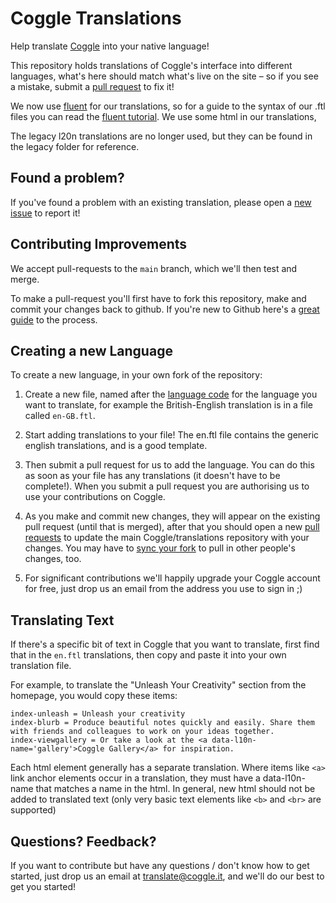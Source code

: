 # Coggle Translations
Help translate [Coggle](https://coggle.it) into your native language!

This repository holds translations of Coggle's interface into different
languages, what's here should match what's live on the site – so if you see a
mistake, submit a [pull
request](https://help.github.com/articles/using-pull-requests/) to fix it!

We now use [fluent](https://projectfluent.org) for our translations, so for a
guide to the syntax of our .ftl files you can read the [fluent
tutorial](https://projectfluent.org/fluent/guide/). We use some html in our
translations, 

The legacy l20n translations are no longer used, but they can be found in the
legacy folder for reference.

## Found a problem?
If you've found a problem with an existing translation, please open a [new
issue](https://github.com/Coggle/coggle-translations/issues) to report it!

## Contributing Improvements
We accept pull-requests to the `main` branch, which we'll then test and merge.

To make a pull-request you'll first have to fork this repository, make and
commit your changes back to github. If you're new to Github here's a [great
guide](https://help.github.com/articles/using-pull-requests/) to the process.

## Creating a new Language
To create a new language, in your own fork of the repository:

 1. Create a new file, named after the [language
    code](http://www.lingoes.net/en/translator/langcode.htm) for
    the language you want to translate, for example the British-English
    translation is in a file called `en-GB.ftl`.

 2. Start adding translations to your file! The en.ftl file contains the
    generic english translations, and is a good template.
 
 4. Then submit a pull request for us to add the language. You can do this as
    soon as your file has any translations (it doesn't have to be complete!).
    When you submit a pull request you are authorising us to use your
    contributions on Coggle.

 5. As you make and commit new changes, they will appear on the existing pull
    request (until that is merged), after that you should open a new [pull
    requests](https://help.github.com/articles/using-pull-requests/) to update
    the main Coggle/translations repository with your changes. You may have to
    [sync your fork](https://help.github.com/articles/syncing-a-fork/) to pull
    in other people's changes, too.

 6. For significant contributions we'll happily upgrade your Coggle account for
    free, just drop us an email from the address you use to sign in ;)

## Translating Text
If there's a specific bit of text in Coggle that you want to translate, first
find that in the `en.ftl` translations, then copy and paste it into your own
translation file.

For example, to translate the "Unleash Your Creativity" section from the
homepage, you would copy these items:

```
index-unleash = Unleash your creativity
index-blurb = Produce beautiful notes quickly and easily. Share them with friends and colleagues to work on your ideas together.
index-viewgallery = Or take a look at the <a data-l10n-name='gallery'>Coggle Gallery</a> for inspiration.
```

Each html element generally has a separate translation. Where items like `<a>`
link anchor elements occur in a translation, they must have a data-l10n-name
that matches a name in the html. In general, new html should not be added to
translated text (only very basic text elements like `<b>` and `<br>` are
supported)
 
## Questions? Feedback?

If you want to contribute but have any questions / don't know how to get
started, just drop us an email at
[translate@coggle.it](mailto:translate@coggle.it), and we'll do our best to get
you started!

